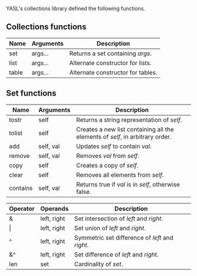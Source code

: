 YASL's collections library defined the following functions.

## Collections functions

| Name | Arguments | Description |
|------|-----------|-------------|
| set | args... | Returns a set containing _args_. |
| list | args... | Alternate constructor for lists. |
| table | args... | Alternate constructor for tables. |

## Set functions

| Name | Arguments | Description |
|------|-----------|-------------|
| tostr | self | Returns a string representation of _self_. |
| tolist | self | Creates a new list containing all the elements of _self_, in arbitrary order. |
| add | self, val | Updates _self_ to contain _val_. |
| remove | self, val | Removes _val_ from _self_. |
| copy | self | Creates a copy of _self_. |
| clear | self | Removes all elements from _self_. |
| contains | self, val | Returns true if _val_ is in _self_, otherwise false. |

| Operator | Operands | Description |
|----------|----------|-------------|
| & | left, right | Set intersection of _left_ and _right_. |
| \| | left, right | Set union of _left_ and _right_. |
| ^ | left, right | Symmetric set difference of _left_ and _right_. |
| &^ | left, right | Set difference of _left_ and _right_. |
| len | set | Cardinality of _set_. |
